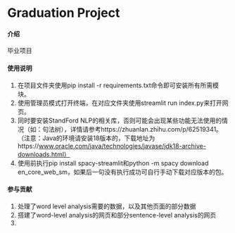 # Graduation Project

#### 介绍
毕业项目

#### 使用说明

1.  在项目文件夹使用pip install -r requirements.txt命令即可安装所有所需模块。
2.  使用管理员模式打开终端，在对应文件夹使用streamlit run index.py来打开网页。
3.  同时要安装StandFord NLP的相关库，否则可能会出现某些功能无法使用的情况（如：句法树），详情请参考https://zhuanlan.zhihu.com/p/62519341。（注意：Java的环境请安装18版本的，下载地址为https://www.oracle.com/java/technologies/javase/jdk18-archive-downloads.html）
4.  使用前执行pip install spacy-streamlit和python -m spacy download en_core_web_sm，如果后一句没有执行成功可自行手动下载对应版本的包。

#### 参与贡献

1.  处理了word level analysis需要的数据，以及其他页面的部分数据
2.  搭建了word-level analysis的网页和部分sentence-level analysis的网页
3.  


